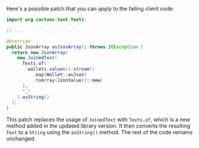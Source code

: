 Here's a possible patch that you can apply to the failing client code:

```java
import org.cactoos.text.Texts;

// ...

@Override
public JsonArray asJsonArray() throws IOException {
  return new JsonArray(
    new JoinedText(
      Texts.of(
        wallets.values().stream()
          .map(Wallet::asJson)
          .toArray(JsonValue[]::new)
      ),
      ","
    ).asString()
  );
}
```

This patch replaces the usage of `JoinedText` with `Texts.of`, which is a new method added in the updated library version. It then converts the resulting `Text` to a `String` using the `asString()` method. The rest of the code remains unchanged.